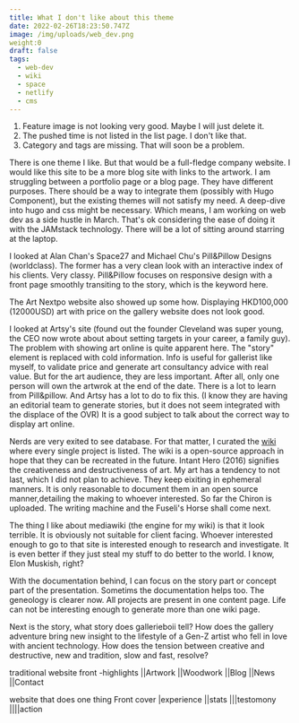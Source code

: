 ```yaml
---
title: What I don't like about this theme
date: 2022-02-26T18:23:50.747Z
image: /img/uploads/web_dev.png
weight:0 
draft: false
tags:
  - web-dev
  - wiki
  - space
  - netlify
  - cms
---
```

1. Feature image is not looking very good.   Maybe I will just delete it.
1. The pushed time is not listed in the list page. I don't like that.
1. Category and tags are missing.  That will soon be a problem.

There is one theme I like. But that would be a full-fledge company website.  I would  like this site to be a more blog site with links to the artwork. I am struggling between a portfolio page or a blog page.  They have different purposes.  There should be a way to integrate them (possibly with Hugo Component), but the existing themes will not satisfy my need. A deep-dive into hugo and css might be necessary. Which means, I am working on web dev as a side hustle in March.  That's ok considering the ease of doing it with the JAMstack technology.  There will be a lot of sitting around starring at the laptop. 

I looked at Alan Chan's Space27 and Michael Chu's Pill&Pillow Designs (worldclass).   The former has a very clean look with an interactive index of his clients.  Very classy. Pill&Pillow focuses on responsive design with a front page smoothly transiting to the story, which is the keyword here. 

The Art Nextpo website also showed up some how.  Displaying HKD100,000 (12000USD) art with price on the gallery website does not look good.

I looked at Artsy's site (found out the founder Cleveland was super young, the CEO now wrote about about setting targets in your career, a family guy). The problem with showing art online is quite apparent here. The "story" element is replaced with cold information.  Info is useful for gallerist like myself, to validate price and generate art consultancy advice with real value.  But for the art audience, they are less important. After all, only one person will own the artwrok at the end of the date.  There is a lot to learn from Pill&pillow.  And Artsy has a lot to do to fix this. (I know they are having an editorial team to generate stories, but it does not seem integrated with the displace of the OVR)  It is a good subject to talk about the correct way to display art online.  

Nerds are very exited to see database.  For that matter, I curated the [wiki](https://wiki.gallerieboii.sbs) where every single project is listed.  The wiki is a  open-source approach in hope that they can be recreated in the future.  Intant Hero (2016) signifies the creativeness and destructiveness of art.  My art has a tendency to not last, which I did not plan to achieve. They keep eixiting in ephemeral manners.  It is only reasonable to document them in an open source manner,detailing the making to whoever interested.  So far the Chiron is uploaded.   The writing machine and the Fuseli's Horse shall come next.

The thing I like about mediawiki (the engine for my wiki) is that it look terrible. It is obviously not suitable for client facing.  Whoever interested enough to go to that site is interested enough to research and investigate.  It is even better if they just steal my stuff to do better to the world.  I know, Elon Muskish, right?

With the documentation behind, I can focus on the story part or concept part of the presentation.  Sometims the documentation helps too.  The geneology is clearer now.  All projects are present in one content page.  Life can not be interesting enough to generate more than one wiki page. 

Next is the story, what story does gallerieboii tell?  How does the gallery adventure bring new insight to the lifestyle of a Gen-Z artist who fell in love with ancient technology.  How does the tension between creative and destructive, new and tradition, slow and fast, resolve?

traditional website
front
-highlights
||Artwork
||Woodwork
||Blog
||News
||Contact

website that does one thing
Front cover
|experience
||stats
|||testomony
||||action

